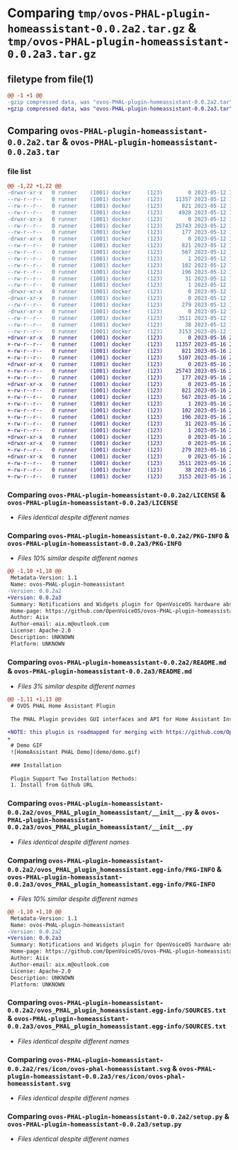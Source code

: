 # Comparing `tmp/ovos-PHAL-plugin-homeassistant-0.0.2a2.tar.gz` & `tmp/ovos-PHAL-plugin-homeassistant-0.0.2a3.tar.gz`

## filetype from file(1)

```diff
@@ -1 +1 @@
-gzip compressed data, was "ovos-PHAL-plugin-homeassistant-0.0.2a2.tar", last modified: Fri May 12 19:40:41 2023, max compression
+gzip compressed data, was "ovos-PHAL-plugin-homeassistant-0.0.2a3.tar", last modified: Tue May 16 20:45:04 2023, max compression
```

## Comparing `ovos-PHAL-plugin-homeassistant-0.0.2a2.tar` & `ovos-PHAL-plugin-homeassistant-0.0.2a3.tar`

### file list

```diff
@@ -1,22 +1,22 @@
-drwxr-xr-x   0 runner    (1001) docker     (123)        0 2023-05-12 19:40:41.274837 ovos-PHAL-plugin-homeassistant-0.0.2a2/
--rw-r--r--   0 runner    (1001) docker     (123)    11357 2023-05-12 19:40:32.000000 ovos-PHAL-plugin-homeassistant-0.0.2a2/LICENSE
--rw-r--r--   0 runner    (1001) docker     (123)      821 2023-05-12 19:40:41.274837 ovos-PHAL-plugin-homeassistant-0.0.2a2/PKG-INFO
--rw-r--r--   0 runner    (1001) docker     (123)     4928 2023-05-12 19:40:32.000000 ovos-PHAL-plugin-homeassistant-0.0.2a2/README.md
-drwxr-xr-x   0 runner    (1001) docker     (123)        0 2023-05-12 19:40:41.274837 ovos-PHAL-plugin-homeassistant-0.0.2a2/ovos_PHAL_plugin_homeassistant/
--rw-r--r--   0 runner    (1001) docker     (123)    25743 2023-05-12 19:40:32.000000 ovos-PHAL-plugin-homeassistant-0.0.2a2/ovos_PHAL_plugin_homeassistant/__init__.py
--rw-r--r--   0 runner    (1001) docker     (123)      177 2023-05-12 19:40:35.000000 ovos-PHAL-plugin-homeassistant-0.0.2a2/ovos_PHAL_plugin_homeassistant/version.py
-drwxr-xr-x   0 runner    (1001) docker     (123)        0 2023-05-12 19:40:41.274837 ovos-PHAL-plugin-homeassistant-0.0.2a2/ovos_PHAL_plugin_homeassistant.egg-info/
--rw-r--r--   0 runner    (1001) docker     (123)      821 2023-05-12 19:40:40.000000 ovos-PHAL-plugin-homeassistant-0.0.2a2/ovos_PHAL_plugin_homeassistant.egg-info/PKG-INFO
--rw-r--r--   0 runner    (1001) docker     (123)      567 2023-05-12 19:40:41.000000 ovos-PHAL-plugin-homeassistant-0.0.2a2/ovos_PHAL_plugin_homeassistant.egg-info/SOURCES.txt
--rw-r--r--   0 runner    (1001) docker     (123)        1 2023-05-12 19:40:40.000000 ovos-PHAL-plugin-homeassistant-0.0.2a2/ovos_PHAL_plugin_homeassistant.egg-info/dependency_links.txt
--rw-r--r--   0 runner    (1001) docker     (123)      102 2023-05-12 19:40:40.000000 ovos-PHAL-plugin-homeassistant-0.0.2a2/ovos_PHAL_plugin_homeassistant.egg-info/entry_points.txt
--rw-r--r--   0 runner    (1001) docker     (123)      196 2023-05-12 19:40:40.000000 ovos-PHAL-plugin-homeassistant-0.0.2a2/ovos_PHAL_plugin_homeassistant.egg-info/requires.txt
--rw-r--r--   0 runner    (1001) docker     (123)       31 2023-05-12 19:40:40.000000 ovos-PHAL-plugin-homeassistant-0.0.2a2/ovos_PHAL_plugin_homeassistant.egg-info/top_level.txt
--rw-r--r--   0 runner    (1001) docker     (123)        1 2023-05-12 19:40:40.000000 ovos-PHAL-plugin-homeassistant-0.0.2a2/ovos_PHAL_plugin_homeassistant.egg-info/zip-safe
-drwxr-xr-x   0 runner    (1001) docker     (123)        0 2023-05-12 19:40:41.274837 ovos-PHAL-plugin-homeassistant-0.0.2a2/res/
-drwxr-xr-x   0 runner    (1001) docker     (123)        0 2023-05-12 19:40:41.274837 ovos-PHAL-plugin-homeassistant-0.0.2a2/res/desktop/
--rw-r--r--   0 runner    (1001) docker     (123)      279 2023-05-12 19:40:32.000000 ovos-PHAL-plugin-homeassistant-0.0.2a2/res/desktop/ovos-phal-homeassistant.desktop
-drwxr-xr-x   0 runner    (1001) docker     (123)        0 2023-05-12 19:40:41.274837 ovos-PHAL-plugin-homeassistant-0.0.2a2/res/icon/
--rw-r--r--   0 runner    (1001) docker     (123)     3511 2023-05-12 19:40:32.000000 ovos-PHAL-plugin-homeassistant-0.0.2a2/res/icon/ovos-phal-homeassistant.svg
--rw-r--r--   0 runner    (1001) docker     (123)       38 2023-05-12 19:40:41.274837 ovos-PHAL-plugin-homeassistant-0.0.2a2/setup.cfg
--rw-r--r--   0 runner    (1001) docker     (123)     3153 2023-05-12 19:40:32.000000 ovos-PHAL-plugin-homeassistant-0.0.2a2/setup.py
+drwxr-xr-x   0 runner    (1001) docker     (123)        0 2023-05-16 20:45:04.453076 ovos-PHAL-plugin-homeassistant-0.0.2a3/
+-rw-r--r--   0 runner    (1001) docker     (123)    11357 2023-05-16 20:44:51.000000 ovos-PHAL-plugin-homeassistant-0.0.2a3/LICENSE
+-rw-r--r--   0 runner    (1001) docker     (123)      821 2023-05-16 20:45:04.453076 ovos-PHAL-plugin-homeassistant-0.0.2a3/PKG-INFO
+-rw-r--r--   0 runner    (1001) docker     (123)     5107 2023-05-16 20:44:51.000000 ovos-PHAL-plugin-homeassistant-0.0.2a3/README.md
+drwxr-xr-x   0 runner    (1001) docker     (123)        0 2023-05-16 20:45:04.449076 ovos-PHAL-plugin-homeassistant-0.0.2a3/ovos_PHAL_plugin_homeassistant/
+-rw-r--r--   0 runner    (1001) docker     (123)    25743 2023-05-16 20:44:51.000000 ovos-PHAL-plugin-homeassistant-0.0.2a3/ovos_PHAL_plugin_homeassistant/__init__.py
+-rw-r--r--   0 runner    (1001) docker     (123)      177 2023-05-16 20:44:57.000000 ovos-PHAL-plugin-homeassistant-0.0.2a3/ovos_PHAL_plugin_homeassistant/version.py
+drwxr-xr-x   0 runner    (1001) docker     (123)        0 2023-05-16 20:45:04.453076 ovos-PHAL-plugin-homeassistant-0.0.2a3/ovos_PHAL_plugin_homeassistant.egg-info/
+-rw-r--r--   0 runner    (1001) docker     (123)      821 2023-05-16 20:45:03.000000 ovos-PHAL-plugin-homeassistant-0.0.2a3/ovos_PHAL_plugin_homeassistant.egg-info/PKG-INFO
+-rw-r--r--   0 runner    (1001) docker     (123)      567 2023-05-16 20:45:04.000000 ovos-PHAL-plugin-homeassistant-0.0.2a3/ovos_PHAL_plugin_homeassistant.egg-info/SOURCES.txt
+-rw-r--r--   0 runner    (1001) docker     (123)        1 2023-05-16 20:45:03.000000 ovos-PHAL-plugin-homeassistant-0.0.2a3/ovos_PHAL_plugin_homeassistant.egg-info/dependency_links.txt
+-rw-r--r--   0 runner    (1001) docker     (123)      102 2023-05-16 20:45:03.000000 ovos-PHAL-plugin-homeassistant-0.0.2a3/ovos_PHAL_plugin_homeassistant.egg-info/entry_points.txt
+-rw-r--r--   0 runner    (1001) docker     (123)      196 2023-05-16 20:45:03.000000 ovos-PHAL-plugin-homeassistant-0.0.2a3/ovos_PHAL_plugin_homeassistant.egg-info/requires.txt
+-rw-r--r--   0 runner    (1001) docker     (123)       31 2023-05-16 20:45:03.000000 ovos-PHAL-plugin-homeassistant-0.0.2a3/ovos_PHAL_plugin_homeassistant.egg-info/top_level.txt
+-rw-r--r--   0 runner    (1001) docker     (123)        1 2023-05-16 20:45:03.000000 ovos-PHAL-plugin-homeassistant-0.0.2a3/ovos_PHAL_plugin_homeassistant.egg-info/zip-safe
+drwxr-xr-x   0 runner    (1001) docker     (123)        0 2023-05-16 20:45:04.449076 ovos-PHAL-plugin-homeassistant-0.0.2a3/res/
+drwxr-xr-x   0 runner    (1001) docker     (123)        0 2023-05-16 20:45:04.453076 ovos-PHAL-plugin-homeassistant-0.0.2a3/res/desktop/
+-rw-r--r--   0 runner    (1001) docker     (123)      279 2023-05-16 20:44:51.000000 ovos-PHAL-plugin-homeassistant-0.0.2a3/res/desktop/ovos-phal-homeassistant.desktop
+drwxr-xr-x   0 runner    (1001) docker     (123)        0 2023-05-16 20:45:04.453076 ovos-PHAL-plugin-homeassistant-0.0.2a3/res/icon/
+-rw-r--r--   0 runner    (1001) docker     (123)     3511 2023-05-16 20:44:51.000000 ovos-PHAL-plugin-homeassistant-0.0.2a3/res/icon/ovos-phal-homeassistant.svg
+-rw-r--r--   0 runner    (1001) docker     (123)       38 2023-05-16 20:45:04.453076 ovos-PHAL-plugin-homeassistant-0.0.2a3/setup.cfg
+-rw-r--r--   0 runner    (1001) docker     (123)     3153 2023-05-16 20:44:51.000000 ovos-PHAL-plugin-homeassistant-0.0.2a3/setup.py
```

### Comparing `ovos-PHAL-plugin-homeassistant-0.0.2a2/LICENSE` & `ovos-PHAL-plugin-homeassistant-0.0.2a3/LICENSE`

 * *Files identical despite different names*

### Comparing `ovos-PHAL-plugin-homeassistant-0.0.2a2/PKG-INFO` & `ovos-PHAL-plugin-homeassistant-0.0.2a3/PKG-INFO`

 * *Files 10% similar despite different names*

```diff
@@ -1,10 +1,10 @@
 Metadata-Version: 1.1
 Name: ovos-PHAL-plugin-homeassistant
-Version: 0.0.2a2
+Version: 0.0.2a3
 Summary: Notifications and Widgets plugin for OpenVoiceOS hardware abstraction layer
 Home-page: https://github.com/OpenVoiceOS/ovos-PHAL-plugin-homeassistant
 Author: Aiix
 Author-email: aix.m@outlook.com
 License: Apache-2.0
 Description: UNKNOWN
 Platform: UNKNOWN
```

### Comparing `ovos-PHAL-plugin-homeassistant-0.0.2a2/README.md` & `ovos-PHAL-plugin-homeassistant-0.0.2a3/README.md`

 * *Files 3% similar despite different names*

```diff
@@ -1,11 +1,13 @@
 # OVOS PHAL Home Assistant Plugin
 
 The PHAL Plugin provides GUI interfaces and API for Home Assistant Instants.
 
+NOTE: this plugin is roadmapped for merging with https://github.com/OpenVoiceOS/ovos-PHAL-plugin-commonIOT for ovos-core release 0.0.9, the UI will become IOT framework agnostic
+
 # Demo GIF
 ![HomeAssistant PHAL Demo](demo/demo.gif)
 
 ### Installation
 
 Plugin Support Two Installation Methods:
 1. Install from Github URL
```

### Comparing `ovos-PHAL-plugin-homeassistant-0.0.2a2/ovos_PHAL_plugin_homeassistant/__init__.py` & `ovos-PHAL-plugin-homeassistant-0.0.2a3/ovos_PHAL_plugin_homeassistant/__init__.py`

 * *Files identical despite different names*

### Comparing `ovos-PHAL-plugin-homeassistant-0.0.2a2/ovos_PHAL_plugin_homeassistant.egg-info/PKG-INFO` & `ovos-PHAL-plugin-homeassistant-0.0.2a3/ovos_PHAL_plugin_homeassistant.egg-info/PKG-INFO`

 * *Files 10% similar despite different names*

```diff
@@ -1,10 +1,10 @@
 Metadata-Version: 1.1
 Name: ovos-PHAL-plugin-homeassistant
-Version: 0.0.2a2
+Version: 0.0.2a3
 Summary: Notifications and Widgets plugin for OpenVoiceOS hardware abstraction layer
 Home-page: https://github.com/OpenVoiceOS/ovos-PHAL-plugin-homeassistant
 Author: Aiix
 Author-email: aix.m@outlook.com
 License: Apache-2.0
 Description: UNKNOWN
 Platform: UNKNOWN
```

### Comparing `ovos-PHAL-plugin-homeassistant-0.0.2a2/ovos_PHAL_plugin_homeassistant.egg-info/SOURCES.txt` & `ovos-PHAL-plugin-homeassistant-0.0.2a3/ovos_PHAL_plugin_homeassistant.egg-info/SOURCES.txt`

 * *Files identical despite different names*

### Comparing `ovos-PHAL-plugin-homeassistant-0.0.2a2/res/icon/ovos-phal-homeassistant.svg` & `ovos-PHAL-plugin-homeassistant-0.0.2a3/res/icon/ovos-phal-homeassistant.svg`

 * *Files identical despite different names*

### Comparing `ovos-PHAL-plugin-homeassistant-0.0.2a2/setup.py` & `ovos-PHAL-plugin-homeassistant-0.0.2a3/setup.py`

 * *Files identical despite different names*

